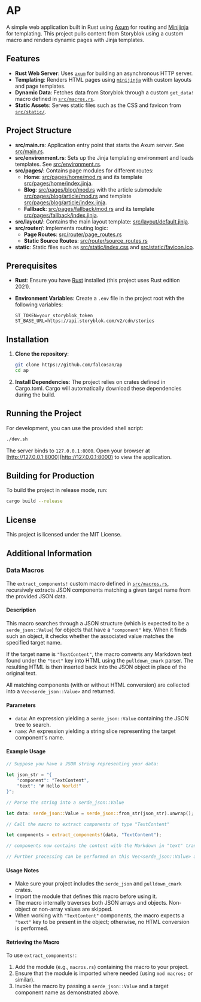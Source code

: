 # AP

A simple web application built in Rust using [Axum](https://github.com/tokio-rs/axum) for routing and [Minijinja](https://github.com/mitsuhiko/minijinja) for templating. This project pulls content from Storyblok using a custom macro and renders dynamic pages with Jinja templates.

## Features

- **Rust Web Server**: Uses [`axum`](https://github.com/tokio-rs/axum) for building an asynchronous HTTP server.
- **Templating**: Renders HTML pages using [`minijinja`](https://github.com/mitsuhiko/minijinja) with custom layouts and page templates.
- **Dynamic Data**: Fetches data from Storyblok through a custom `get_data!` macro defined in [`src/macros.rs`](src/macros.rs).
- **Static Assets**: Serves static files such as the CSS and favicon from [`src/static/`](src/static/).

## Project Structure

- **src/main.rs**: Application entry point that starts the Axum server. See [src/main.rs](src/main.rs).
- **src/environment.rs**: Sets up the Jinja templating environment and loads templates. See [src/environment.rs](src/environment.rs).
- **src/pages/**: Contains page modules for different routes:
  - **Home**: [src/pages/home/mod.rs](src/pages/home/mod.rs) and its template [src/pages/home/index.jinja](src/pages/home/index.jinja).
  - **Blog**: [src/pages/blog/mod.rs](src/pages/blog/mod.rs) with the article submodule [src/pages/blog/article/mod.rs](src/pages/blog/article/mod.rs) and template [src/pages/blog/article/index.jinja](src/pages/blog/article/index.jinja).
  - **Fallback**: [src/pages/fallback/mod.rs](src/pages/fallback/mod.rs) and its template [src/pages/fallback/index.jinja](src/pages/fallback/index.jinja).
- **src/layout/**: Contains the main layout template: [src/layout/default.jinja](src/layout/default.jinja).
- **src/router/**: Implements routing logic:
  - **Page Routes**: [src/router/page_routes.rs](src/router/page_routes.rs)
  - **Static Source Routes**: [src/router/source_routes.rs](src/router/source_routes.rs)
- **static**: Static files such as [src/static/index.css](src/static/index.css) and [src/static/favicon.ico](src/static/favicon.ico).

## Prerequisites

- **Rust**: Ensure you have [Rust](https://www.rust-lang.org/tools/install) installed (this project uses Rust edition 2021).
- **Environment Variables**: Create a `.env` file in the project root with the following variables:

  ```env
  ST_TOKEN=your_storyblok_token
  ST_BASE_URL=https://api.storyblok.com/v2/cdn/stories
  ```

## Installation

1. **Clone the repository**:

   ```sh
   git clone https://github.com/falcosan/ap
   cd ap
   ```

2. **Install Dependencies**: The project relies on crates defined in Cargo.toml. Cargo will automatically download these dependencies during the build.

## Running the Project

For development, you can use the provided shell script:

```sh
./dev.sh
```

The server binds to `127.0.0.1:8000`. Open your browser at [http://127.0.0.1:8000](http://127.0.0.1:8000) to view the application.

## Building for Production

To build the project in release mode, run:

```sh
cargo build --release
```

## License

This project is licensed under the MIT License.

## Additional Information

### Data Macros

The `extract_components!` custom macro defined in [`src/macros.rs`](src/macros.rs), recursively extracts JSON components matching a given target name from the provided JSON data.

#### Description

This macro searches through a JSON structure (which is expected to be a `serde_json::Value`) for objects
that have a `"component"` key. When it finds such an object, it checks whether the associated value matches
the specified target name.

If the target name is `"TextContent"`, the macro converts any Markdown text found under the `"text"` key into HTML
using the `pulldown_cmark` parser. The resulting HTML is then inserted back into the JSON object in place of the original text.

All matching components (with or without HTML conversion) are collected into a `Vec<serde_json::Value>` and returned.

#### Parameters

- `data`: An expression yielding a `serde_json::Value` containing the JSON tree to search.
- `name`: An expression yielding a string slice representing the target component's name.

#### Example Usage

```rust
// Suppose you have a JSON string representing your data:

let json_str = "{
    "component": "TextContent",
    "text": "# Hello World!"
}";

// Parse the string into a serde_json::Value

let data: serde_json::Value = serde_json::from_str(json_str).unwrap();

// Call the macro to extract components of type "TextContent"

let components = extract_components!(data, "TextContent");

// components now contains the content with the Markdown in "text" transformed into HTML.

// Further processing can be performed on this Vec<serde_json::Value> as needed.
```

#### Usage Notes

- Make sure your project includes the `serde_json` and `pulldown_cmark` crates.
- Import the module that defines this macro before using it.
- The macro internally traverses both JSON arrays and objects. Non-object or non-array values are skipped.
- When working with `"TextContent"` components, the macro expects a `"text"` key to be present in the object;
  otherwise, no HTML conversion is performed.

#### Retrieving the Macro

To use `extract_components!`:

1.  Add the module (e.g., `macros.rs`) containing the macro to your project.
2.  Ensure that the module is imported where needed (using `mod macros;` or similar).
3.  Invoke the macro by passing a `serde_json::Value` and a target component name as demonstrated above.
